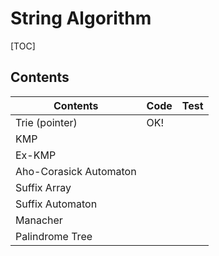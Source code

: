 # String Algorithm



[TOC]



## Contents

| Contents               | Code | Test |
| ---------------------- | ---- | ---- |
| Trie (pointer)         | OK!  |      |
| KMP                    |      |      |
| Ex-KMP                 |      |      |
| Aho-Corasick Automaton |      |      |
| Suffix Array           |      |      |
| Suffix Automaton       |      |      |
| Manacher               |      |      |
| Palindrome Tree        |      |      |
